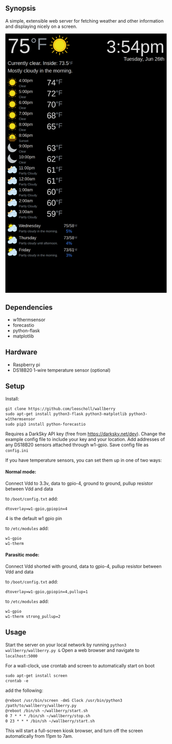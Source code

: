 ## Synopsis

A simple, extensible web server for fetching weather and other information and displaying nicely on a screen.

![example image](https://github.com/leoscholl/wallberry/blob/master/2018-06-26-155531_1050x1680_scrot.png)

## Dependencies

* w1thermsensor
* forecastio
* python-flask
* matplotlib

## Hardware

* Raspberry pi
* DS18B20 1-wire temperature sensor (optional)

## Setup

Install:

```
git clone https://github.com/leoscholl/wallberry
sudo apt-get install python3-flask python3-matplotlib python3-w1thermsensor
sudo pip3 install python-forecastio
```

Requires a DarkSky API key (free from https://darksky.net/dev). 
Change the example config file to include your key and your location. Add addresses of any DS18B20 sensors attached through w1-gpio. Save config file as `config.ini`

If you have temperature sensors, you can set them up in one of two ways:

#### Normal mode:
Connect Vdd to 3.3v, data to gpio-4, ground to ground, pullup resistor between Vdd and data

to `/boot/config.txt` add:
```
dtoverlay=w1-gpio,gpiopin=4
``` 
4 is the default w1 gpio pin
 
to `/etc/modules` add:
```
w1-gpio
w1-therm
```

#### Parasitic mode:
Connect Vdd shorted with ground, data to gpio-4, pullup resistor between Vdd and data

to `/boot/config.txt` add:
```
dtoverlay=w1-gpio,gpiopin=4,pullup=1
``` 
 
to `/etc/modules` add:
```
w1-gpio
w1-therm strong_pullup=2
```

## Usage

Start the server on your local network by running `python3 wallberry/wallberry.py &`
Open a web browser and navigate to `localhost:5000`

For a wall-clock, use crontab and screen to automatically start on boot

```
sudo apt-get install screen
crontab -e
```
add the following:
```
@reboot /usr/bin/screen -dmS Clock /usr/bin/python3 /path/to/wallberry/wallberry.py
@reboot /bin/sh ~/wallberry/start.sh
0 7 * * * /bin/sh ~/wallberry/stop.sh
0 23 * * * /bin/sh ~/wallberry/start.sh
```
This will start a full-screen kiosk browser, and turn off the screen automatically from 11pm to 7am.
